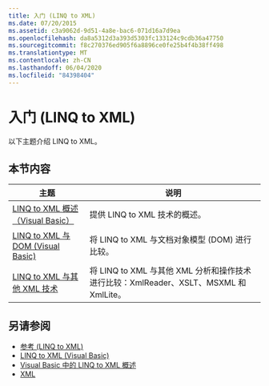 ```yaml
---
title: 入门 (LINQ to XML)
ms.date: 07/20/2015
ms.assetid: c3a9062d-9d51-4a8e-bac6-071d16a7d9ea
ms.openlocfilehash: da8a5312d3a393d5303fc133124c9cdb36a47750
ms.sourcegitcommit: f8c270376ed905f6a8896ce0fe25b4f4b38ff498
ms.translationtype: MT
ms.contentlocale: zh-CN
ms.lasthandoff: 06/04/2020
ms.locfileid: "84398404"
---
```

# <a name="getting-started-linq-to-xml"></a>入门 (LINQ to XML)
以下主题介绍 LINQ to XML。  
  
## <a name="in-this-section"></a>本节内容  
  
|主题|说明|  
|-----------|-----------------|  
|[LINQ to XML 概述（Visual Basic）](linq-to-xml-overview.md)|提供 LINQ to XML 技术的概述。|  
|[LINQ to XML 与DOM (Visual Basic)](linq-to-xml-vs-dom.md)|将 LINQ to XML 与文档对象模型 (DOM) 进行比较。|  
|[LINQ to XML 与其他 XML 技术](linq-to-xml-vs-other-xml-technologies.md)|将 LINQ to XML 与其他 XML 分析和操作技术进行比较：XmlReader、XSLT、MSXML 和 XmlLite。|  
  
## <a name="see-also"></a>另请参阅

- [参考 (LINQ to XML)](reference-linq-to-xml.md)
- [LINQ to XML (Visual Basic)](linq-to-xml.md)
- [Visual Basic 中的 LINQ to XML 概述](../../language-features/xml/overview-of-linq-to-xml.md)
- [XML](../../language-features/xml/index.md)
